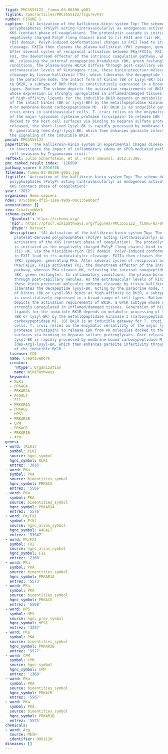 ```yaml
---
figid: PMC3555122__fimmu-03-00396-g001
figlink: /pmc/articles/PMC3555122/figure/F1/
number: FIGURE 1
caption: '(A) Activation of the kallikrein-kinin system Top: The scheme depicts platelet-derived
  polyphosphates (PolyP) acting (intravascularly) as endogenous activators of the
  KKS (contact phase of coagulation). The proteolytic cascade is initiated as the
  negatively charged PolyP (long chains) bind to (i) FXII and (ii) HK, via the histidine-rich
  (D5) domain. PolyP-induced conformational changes in FXII lead to its autocatalytic
  cleavage. FXIIa then cleaves the plasma kallikrein (PK) zymogen, generating PKa.
  After several cycles of reciprocal activation between PKa/FXIIa, FXIIa activates
  FXI, the downstream effector of the intrinsic coagulation pathway, whereas PKa cleaves
  HK, releasing the internal nonapeptide bradykinin (BK, green rectangle). In inflammatory
  conditions, the plasma-borne HK/LK diffuse through post-capillary venules. As the
  extravascular levels of kininogens rise, these kinin-precursor molecules undergo
  cleavage by tissue kallikrein (TK), which liberates the decapeptide lysyl-BK. Acting
  by the paracrine mode, the intact form of kinins (BK or Lysyl-BK) binds at high-affinity
  to BK2R, a subtype of BKR that is constitutively expressed in a broad range of cell
  types. Bottom: The scheme depicts the activation requirements of BK1R, a GPCR subtype
  whose expression is strongly upregulated in inflamed/damaged tissues. Generation
  of high-affinity ligands for the inducible BK1R depends on metabolic processing
  of the intact kinins (BK or lysyl-BK) by the metallopeptidase kininase I (carboxypeptidase
  N or membrane-bound carboxypeptidase M). (B) BK1R is an inducible gateway for T.
  cruzi entry in cardiovascular cells. T. cruzi relies on the enzymatic versatility
  of the major lysosomal cysteine protease (cruzipain) to release LBK from HK molecules
  docked to the host cell surfaces via binding to heparan sulfate proteoglycans. Once
  released, the short-lived lysyl-BK is rapidly processed by membrane-bound carboxypeptidase
  M, generating [des-Arg]-lysyl-BK, which then enhances parasite infectivity through
  the signaling of the inducible BK1R.'
pmcid: PMC3555122
papertitle: 'The kallikrein-kinin system in experimental Chagas disease: a paradigm
  to investigate the impact of inflammatory edema on GPCR-mediated pathways of host
  cell invasion by Trypanosoma cruzi.'
reftext: Julio Scharfstein, et al. Front Immunol. 2012;3:396.
pmc_ranked_result_index: '126990'
pathway_score: 0.8916708
filename: fimmu-03-00396-g001.jpg
figtitle: 'Activation of the kallikrein-kinin system Top: The scheme depicts platelet-derived
  polyphosphates (PolyP) acting (intravascularly) as endogenous activators of the
  KKS (contact phase of coagulation)'
year: '2012'
organisms: Homo sapiens
ndex: 875cbba6-df15-11ea-99da-0ac135e8bacf
annotations: []
seo: CreativeWork
schema-jsonld:
  '@context': https://schema.org/
  '@id': https://pfocr.wikipathways.org/figures/PMC3555122__fimmu-03-00396-g001.html
  '@type': Dataset
  description: '(A) Activation of the kallikrein-kinin system Top: The scheme depicts
    platelet-derived polyphosphates (PolyP) acting (intravascularly) as endogenous
    activators of the KKS (contact phase of coagulation). The proteolytic cascade
    is initiated as the negatively charged PolyP (long chains) bind to (i) FXII and
    (ii) HK, via the histidine-rich (D5) domain. PolyP-induced conformational changes
    in FXII lead to its autocatalytic cleavage. FXIIa then cleaves the plasma kallikrein
    (PK) zymogen, generating PKa. After several cycles of reciprocal activation between
    PKa/FXIIa, FXIIa activates FXI, the downstream effector of the intrinsic coagulation
    pathway, whereas PKa cleaves HK, releasing the internal nonapeptide bradykinin
    (BK, green rectangle). In inflammatory conditions, the plasma-borne HK/LK diffuse
    through post-capillary venules. As the extravascular levels of kininogens rise,
    these kinin-precursor molecules undergo cleavage by tissue kallikrein (TK), which
    liberates the decapeptide lysyl-BK. Acting by the paracrine mode, the intact form
    of kinins (BK or Lysyl-BK) binds at high-affinity to BK2R, a subtype of BKR that
    is constitutively expressed in a broad range of cell types. Bottom: The scheme
    depicts the activation requirements of BK1R, a GPCR subtype whose expression is
    strongly upregulated in inflamed/damaged tissues. Generation of high-affinity
    ligands for the inducible BK1R depends on metabolic processing of the intact kinins
    (BK or lysyl-BK) by the metallopeptidase kininase I (carboxypeptidase N or membrane-bound
    carboxypeptidase M). (B) BK1R is an inducible gateway for T. cruzi entry in cardiovascular
    cells. T. cruzi relies on the enzymatic versatility of the major lysosomal cysteine
    protease (cruzipain) to release LBK from HK molecules docked to the host cell
    surfaces via binding to heparan sulfate proteoglycans. Once released, the short-lived
    lysyl-BK is rapidly processed by membrane-bound carboxypeptidase M, generating
    [des-Arg]-lysyl-BK, which then enhances parasite infectivity through the signaling
    of the inducible BK1R.'
  license: CC0
  name: CreativeWork
  creator:
    '@type': Organization
    name: WikiPathways
  keywords:
  - KLK1
  - PRKACA
  - PRKAR2A
  - A4GALT
  - F11
  - PRKAR1A
  - PRKACG
  - HPS1
  - PRKAR2B
  - CPM
  - PRKACB
  - PRKAR1B
  - Arg
genes:
- word: (KLK1)
  symbol: KLK1
  source: hgnc_symbol
  hgnc_symbol: KLK1
  entrez: '3816'
- word: PKa
  symbol: PKA
  source: bioentities_symbol
  hgnc_symbol: PRKACA
  entrez: '5566'
- word: PKa
  symbol: PKA
  source: bioentities_symbol
  hgnc_symbol: PRKAR2A
  entrez: '5576'
- word: PK/FXI
  symbol: P(k)
  source: hgnc_alias_symbol
  hgnc_symbol: A4GALT
  entrez: '53947'
- word: PK/FXI
  symbol: FXI
  source: hgnc_alias_symbol
  hgnc_symbol: F11
  entrez: '2160'
- word: PKa
  symbol: PKA
  source: bioentities_symbol
  hgnc_symbol: PRKAR1A
  entrez: '5573'
- word: PKa
  symbol: PKA
  source: bioentities_symbol
  hgnc_symbol: PRKACG
  entrez: '5568'
- word: HPS
  symbol: HPS
  source: hgnc_prev_symbol
  hgnc_symbol: HPS1
  entrez: '3257'
- word: PKa
  symbol: PKA
  source: bioentities_symbol
  hgnc_symbol: PRKAR2B
  entrez: '5577'
- word: CPM
  symbol: CPM
  source: hgnc_symbol
  hgnc_symbol: CPM
  entrez: '1368'
- word: PKa
  symbol: PKA
  source: bioentities_symbol
  hgnc_symbol: PRKACB
  entrez: '5567'
- word: PKa
  symbol: PKA
  source: bioentities_symbol
  hgnc_symbol: PRKAR1B
  entrez: '5575'
chemicals:
- word: Arg
  source: MESH
  identifier: D001120
diseases: []
---
```

